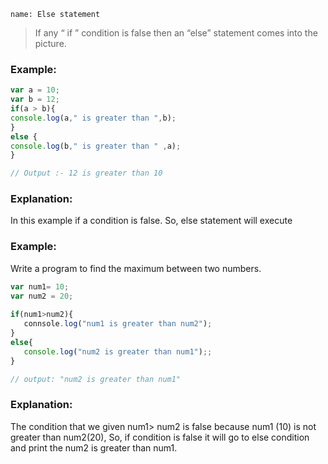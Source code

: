```ngMeta
name: Else statement
```

> If any “ if ”  condition is false then an “else” statement comes into the picture.

### Example:
```javascript
var a = 10;
var b = 12;
if(a > b){
console.log(a," is greater than ",b);
}
else {
console.log(b," is greater than " ,a);
}

// Output :- 12 is greater than 10

```

### Explanation: 

In this example if a condition is false. So, else statement will execute


### Example: 

Write a program to find the maximum between two numbers.

```javascript
var num1= 10;
var num2 = 20;
 
if(num1>num2){
   connsole.log("num1 is greater than num2");
}
else{
   console.log("num2 is greater than num1");;
}

// output: "num2 is greater than num1"

```

### Explanation:

The condition that we given num1> num2  is false because num1 (10) is not greater than num2(20), So, if condition is false it will go to else condition and print the num2 is greater than num1.
